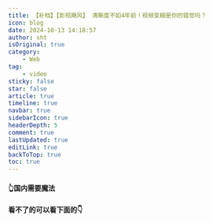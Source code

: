 ```yaml
---
title: 【补档】【影视飓风】 清晰度不如4年前！视频变糊是你的错觉吗？
icon: blog
date: 2024-10-13 14:18:57
author: sht
isOriginal: true
category: 
    - Web
tag:
    - video
sticky: false
star: false
article: true
timeline: true
navbar: true
sidebarIcon: true
headerDepth: 5
comment: true
lastUpdated: true
editLink: true
backToTop: true
toc: true
---
```


<VidStack
  src="youtube/dKxDxSuZ8hc"
  title="【补档】【影视飓风】 清晰度不如4年前！视频变糊是你的错觉吗？"
/>



#### 👆国内需要魔法

#### 看不了的可以看下面的👇

<!-- https://github.com/AndersonHJB/AndersonHJB.github.io/releases/download/V0.0.1/Supplement-Film-hurricane.mp4

或者 -->

<VidStack
  src="/Supplement-Film-hurricane.mp4"
  poster="https://i.ytimg.com/vi/dKxDxSuZ8hc/maxresdefault.jpg"
/>


<!-- <VidStack
  src="https://pomf2.lain.la/f/p63ro50.mp4"
  poster="https://i.ytimg.com/vi/dKxDxSuZ8hc/maxresdefault.jpg"
/> -->
